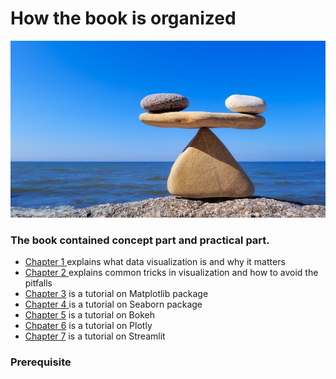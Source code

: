 # How the book is organized

![](../.gitbook/assets/hormonalbalance.jpg)

### **The book contained concept part and practical part.**

* [Chapter 1 ](../part-1-introduction-of-data-visualisation/)explains what data visualization is and why it matters
* [Chapter 2 ](../tricks-in-visualisation/)explains common tricks in visualization and how to avoid the pitfalls
* [Chapter 3](../matplotlib/) is a tutorial on Matplotlib package
* [Chapter 4 ](../visualisation-application.md)is a tutorial on Seaborn package
* [Chapter 5](../bokeh.md) is a tutorial on Bokeh
* [Chpater 6](../plotly.md) is a tutorial on Plotly
* [Chapter 7](../visualisation-application.md) is a  tutorial on Streamlit     

### **Prerequisite**

